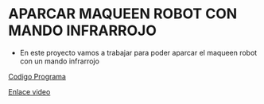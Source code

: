 # APARCAR MAQUEEN ROBOT CON MANDO INFRARROJO
- En este proyecto vamos a trabajar para poder aparcar el maqueen robot con un mando infrarrojo 

[Codigo Programa](microbit-modulo-proyecto.hex)

[Enlace video](https://youtu.be/qCb8zoQx9MI)
